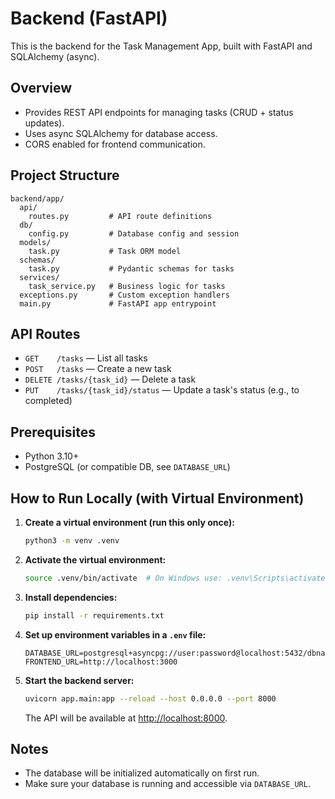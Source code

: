 # Backend (FastAPI)

This is the backend for the Task Management App, built with FastAPI and SQLAlchemy (async).

## Overview
- Provides REST API endpoints for managing tasks (CRUD + status updates).
- Uses async SQLAlchemy for database access.
- CORS enabled for frontend communication.

## Project Structure
```
backend/app/
  api/
    routes.py         # API route definitions
  db/
    config.py         # Database config and session
  models/
    task.py           # Task ORM model
  schemas/
    task.py           # Pydantic schemas for tasks
  services/
    task_service.py   # Business logic for tasks
  exceptions.py       # Custom exception handlers
  main.py             # FastAPI app entrypoint
```

## API Routes
- `GET    /tasks`                — List all tasks
- `POST   /tasks`                — Create a new task
- `DELETE /tasks/{task_id}`      — Delete a task
- `PUT    /tasks/{task_id}/status` — Update a task's status (e.g., to completed)

## Prerequisites
- Python 3.10+
- PostgreSQL (or compatible DB, see `DATABASE_URL`)

## How to Run Locally (with Virtual Environment)
1. **Create a virtual environment (run this only once):**
   ```sh
   python3 -m venv .venv
   ```
2. **Activate the virtual environment:**
   ```sh
   source .venv/bin/activate  # On Windows use: .venv\Scripts\activate
   ```
3. **Install dependencies:**
   ```sh
   pip install -r requirements.txt
   ```
4. **Set up environment variables in a `.env` file:**
   ```env
   DATABASE_URL=postgresql+asyncpg://user:password@localhost:5432/dbname
   FRONTEND_URL=http://localhost:3000
   ```
5. **Start the backend server:**
   ```sh
   uvicorn app.main:app --reload --host 0.0.0.0 --port 8000
   ```
   The API will be available at [http://localhost:8000](http://localhost:8000).

## Notes
- The database will be initialized automatically on first run.
- Make sure your database is running and accessible via `DATABASE_URL`. 